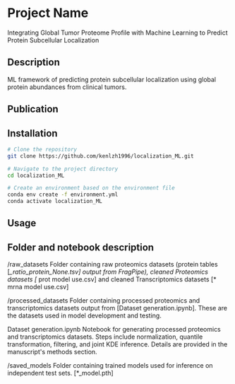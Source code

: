 # Project Name

Integrating Global Tumor Proteome Profile with Machine Learning to Predict Protein Subcellular Localization

## Description

ML framework of predicting protein subcellular localization using global protein abundances from clinical tumors.

## Publication

## Installation

```bash
# Clone the repository
git clone https://github.com/kenlzh1996/localization_ML.git

# Navigate to the project directory
cd localization_ML

# Create an environment based on the environment file
conda env create -f environment.yml
conda activate localization_ML
```

## Usage


## Folder and notebook description
/raw_datasets
Folder containing raw proteomics datasets (protein tables [*_ratio_protein_None.tsv] output from FragPipe), cleaned Proteomics datasets [* prot model use.csv] and cleaned Transcriptomics datasets [* mrna model use.csv]

/processed_datasets
Folder containing processed proteomics and transcriptomics datasets output from [Dataset generation.ipynb]. These are the datasets used in model development and testing.

Dataset generation.ipynb
Notebook for generating processed proteomics and transcriptomics datasets. Steps include normalization, quantile transformation, filtering, and joint KDE inference. Details are provided in the manuscript's methods section.

/saved_models
Folder containing trained models used for inference on independent test sets. [*_model.pth]

